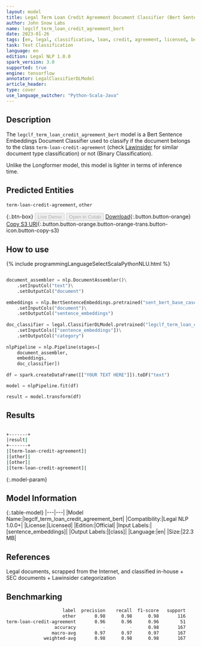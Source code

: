 ```yaml
---
layout: model
title: Legal Term Loan Credit Agreement Document Classifier (Bert Sentence Embeddings)
author: John Snow Labs
name: legclf_term_loan_credit_agreement_bert
date: 2023-01-26
tags: [en, legal, classification, loan, credit, agreement, licensed, bert, tensorflow]
task: Text Classification
language: en
edition: Legal NLP 1.0.0
spark_version: 3.0
supported: true
engine: tensorflow
annotator: LegalClassifierDLModel
article_header:
type: cover
use_language_switcher: "Python-Scala-Java"
---
```


## Description

The `legclf_term_loan_credit_agreement_bert` model is a Bert Sentence Embeddings Document Classifier used to classify if the document belongs to the class `term-loan-credit-agreement` (check [Lawinsider](https://www.lawinsider.com/tags) for similar document type classification) or not (Binary Classification).

Unlike the Longformer model, this model is lighter in terms of inference time.

## Predicted Entities

`term-loan-credit-agreement`, `other`

{:.btn-box}
<button class="button button-orange" disabled>Live Demo</button>
<button class="button button-orange" disabled>Open in Colab</button>
[Download](https://s3.amazonaws.com/auxdata.johnsnowlabs.com/legal/models/legclf_term_loan_credit_agreement_bert_en_1.0.0_3.0_1674735257018.zip){:.button.button-orange}
[Copy S3 URI](s3://auxdata.johnsnowlabs.com/legal/models/legclf_term_loan_credit_agreement_bert_en_1.0.0_3.0_1674735257018.zip){:.button.button-orange.button-orange-trans.button-icon.button-copy-s3}

## How to use



<div class="tabs-box" markdown="1">
{% include programmingLanguageSelectScalaPythonNLU.html %}

```python

document_assembler = nlp.DocumentAssembler()\
    .setInputCol("text")\
    .setOutputCol("document")
  
embeddings = nlp.BertSentenceEmbeddings.pretrained("sent_bert_base_cased", "en")\
    .setInputCols("document")\
    .setOutputCol("sentence_embeddings")
    
doc_classifier = legal.ClassifierDLModel.pretrained("legclf_term_loan_credit_agreement_bert", "en", "legal/models")\
    .setInputCols(["sentence_embeddings"])\
    .setOutputCol("category")
    
nlpPipeline = nlp.Pipeline(stages=[
    document_assembler, 
    embeddings,
    doc_classifier])
 
df = spark.createDataFrame([["YOUR TEXT HERE"]]).toDF("text")

model = nlpPipeline.fit(df)

result = model.transform(df)

```

</div>

## Results

```bash

+-------+
|result|
+-------+
|[term-loan-credit-agreement]|
|[other]|
|[other]|
|[term-loan-credit-agreement]|

```

{:.model-param}
## Model Information

{:.table-model}
|---|---|
|Model Name:|legclf_term_loan_credit_agreement_bert|
|Compatibility:|Legal NLP 1.0.0+|
|License:|Licensed|
|Edition:|Official|
|Input Labels:|[sentence_embeddings]|
|Output Labels:|[class]|
|Language:|en|
|Size:|22.3 MB|

## References

Legal documents, scrapped from the Internet, and classified in-house + SEC documents + Lawinsider categorization

## Benchmarking

```bash
                     label  precision    recall  f1-score   support
                     other       0.98      0.98      0.98       116
term-loan-credit-agreement       0.96      0.96      0.96        51
                  accuracy          -         -      0.98       167
                 macro-avg       0.97      0.97      0.97       167
              weighted-avg       0.98      0.98      0.98       167
```
